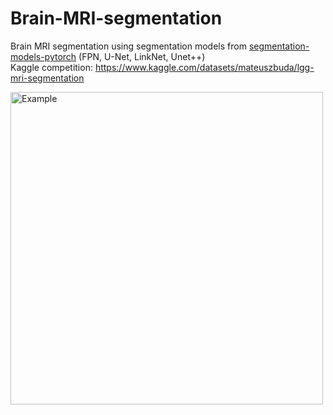 # Brain-MRI-segmentation
Brain MRI segmentation using segmentation models from [segmentation-models-pytorch](https://github.com/qubvel/segmentation_models.pytorch) (FPN, U-Net, LinkNet, Unet++)   
Kaggle competition: https://www.kaggle.com/datasets/mateuszbuda/lgg-mri-segmentation  
  
<img src="https://i.ibb.co/sRKr3J3/mri.png" alt="Example" width="500"/>

